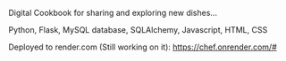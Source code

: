 Digital Cookbook for sharing and exploring new dishes...

Python, Flask, MySQL database, SQLAlchemy, Javascript, HTML, CSS

Deployed to render.com (Still working on it): 
https://chef.onrender.com/#
